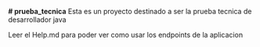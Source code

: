 **# prueba_tecnica**
Esta es un proyecto destinado a ser la prueba tecnica de desarrollador java

Leer el Help.md para poder ver como usar los endpoints de la aplicacion
